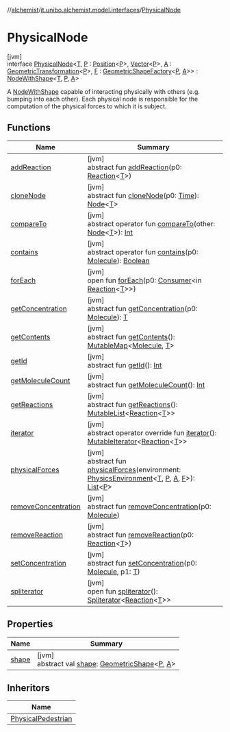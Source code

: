 //[alchemist](../../../index.md)/[it.unibo.alchemist.model.interfaces](../index.md)/[PhysicalNode](index.md)

# PhysicalNode

[jvm]\
interface [PhysicalNode](index.md)<[T](index.md), [P](index.md) : [Position](../-position/index.md)<[P](index.md)>, [Vector](../../it.unibo.alchemist.model.interfaces.geometry/-vector/index.md)<[P](index.md)>, [A](index.md) : [GeometricTransformation](../../it.unibo.alchemist.model.interfaces.geometry/-geometric-transformation/index.md)<[P](index.md)>, [F](index.md) : [GeometricShapeFactory](../../it.unibo.alchemist.model.interfaces.geometry/-geometric-shape-factory/index.md)<[P](index.md), [A](index.md)>> : [NodeWithShape](../../it.unibo.alchemist.model.interfaces.nodes/-node-with-shape/index.md)<[T](index.md), [P](index.md), [A](index.md)> 

A [NodeWithShape](../../it.unibo.alchemist.model.interfaces.nodes/-node-with-shape/index.md) capable of interacting physically with others (e.g. bumping into each other). Each physical node is responsible for the computation of the physical forces to which it is subject.

## Functions

| Name | Summary |
|---|---|
| [addReaction](../../it.unibo.alchemist.model.interfaces.nodes/-node-with-shape/index.md#-1844535178%2FFunctions%2F-267951372) | [jvm]<br>abstract fun [addReaction](../../it.unibo.alchemist.model.interfaces.nodes/-node-with-shape/index.md#-1844535178%2FFunctions%2F-267951372)(p0: [Reaction](../-reaction/index.md)<[T](index.md)>) |
| [cloneNode](../../it.unibo.alchemist.model.interfaces.nodes/-node-with-shape/index.md#-144457153%2FFunctions%2F-267951372) | [jvm]<br>abstract fun [cloneNode](../../it.unibo.alchemist.model.interfaces.nodes/-node-with-shape/index.md#-144457153%2FFunctions%2F-267951372)(p0: [Time](../-time/index.md)): [Node](../-node/index.md)<[T](index.md)> |
| [compareTo](../../it.unibo.alchemist.model.interfaces.nodes/-node-with-shape/index.md#1076068299%2FFunctions%2F-267951372) | [jvm]<br>abstract operator fun [compareTo](../../it.unibo.alchemist.model.interfaces.nodes/-node-with-shape/index.md#1076068299%2FFunctions%2F-267951372)(other: [Node](../-node/index.md)<[T](index.md)>): [Int](https://kotlinlang.org/api/latest/jvm/stdlib/kotlin/-int/index.html) |
| [contains](../../it.unibo.alchemist.model.interfaces.nodes/-node-with-shape/index.md#-905365364%2FFunctions%2F-267951372) | [jvm]<br>abstract operator fun [contains](../../it.unibo.alchemist.model.interfaces.nodes/-node-with-shape/index.md#-905365364%2FFunctions%2F-267951372)(p0: [Molecule](../-molecule/index.md)): [Boolean](https://kotlinlang.org/api/latest/jvm/stdlib/kotlin/-boolean/index.html) |
| [forEach](../../it.unibo.alchemist.model.interfaces.nodes/-node-with-shape/index.md#2086990857%2FFunctions%2F-267951372) | [jvm]<br>open fun [forEach](../../it.unibo.alchemist.model.interfaces.nodes/-node-with-shape/index.md#2086990857%2FFunctions%2F-267951372)(p0: [Consumer](https://docs.oracle.com/javase/8/docs/api/java/util/function/Consumer.html)<in [Reaction](../-reaction/index.md)<[T](index.md)>>) |
| [getConcentration](../../it.unibo.alchemist.model.interfaces.nodes/-node-with-shape/index.md#1182263796%2FFunctions%2F-267951372) | [jvm]<br>abstract fun [getConcentration](../../it.unibo.alchemist.model.interfaces.nodes/-node-with-shape/index.md#1182263796%2FFunctions%2F-267951372)(p0: [Molecule](../-molecule/index.md)): [T](index.md) |
| [getContents](../-node/get-contents.md) | [jvm]<br>abstract fun [getContents](../-node/get-contents.md)(): [MutableMap](https://kotlinlang.org/api/latest/jvm/stdlib/kotlin.collections/-mutable-map/index.html)<[Molecule](../-molecule/index.md), [T](index.md)> |
| [getId](../-node/get-id.md) | [jvm]<br>abstract fun [getId](../-node/get-id.md)(): [Int](https://kotlinlang.org/api/latest/jvm/stdlib/kotlin/-int/index.html) |
| [getMoleculeCount](../-node/get-molecule-count.md) | [jvm]<br>abstract fun [getMoleculeCount](../-node/get-molecule-count.md)(): [Int](https://kotlinlang.org/api/latest/jvm/stdlib/kotlin/-int/index.html) |
| [getReactions](../-node/get-reactions.md) | [jvm]<br>abstract fun [getReactions](../-node/get-reactions.md)(): [MutableList](https://kotlinlang.org/api/latest/jvm/stdlib/kotlin.collections/-mutable-list/index.html)<[Reaction](../-reaction/index.md)<[T](index.md)>> |
| [iterator](../../it.unibo.alchemist.model.interfaces.nodes/-node-with-shape/index.md#-1651023311%2FFunctions%2F-267951372) | [jvm]<br>abstract operator override fun [iterator](../../it.unibo.alchemist.model.interfaces.nodes/-node-with-shape/index.md#-1651023311%2FFunctions%2F-267951372)(): [MutableIterator](https://kotlinlang.org/api/latest/jvm/stdlib/kotlin.collections/-mutable-iterator/index.html)<[Reaction](../-reaction/index.md)<[T](index.md)>> |
| [physicalForces](physical-forces.md) | [jvm]<br>abstract fun [physicalForces](physical-forces.md)(environment: [PhysicsEnvironment](../../it.unibo.alchemist.model.interfaces.environments/-physics-environment/index.md)<[T](index.md), [P](index.md), [A](index.md), [F](index.md)>): [List](https://kotlinlang.org/api/latest/jvm/stdlib/kotlin.collections/-list/index.html)<[P](index.md)> |
| [removeConcentration](../../it.unibo.alchemist.model.interfaces.nodes/-node-with-shape/index.md#1461493148%2FFunctions%2F-267951372) | [jvm]<br>abstract fun [removeConcentration](../../it.unibo.alchemist.model.interfaces.nodes/-node-with-shape/index.md#1461493148%2FFunctions%2F-267951372)(p0: [Molecule](../-molecule/index.md)) |
| [removeReaction](../../it.unibo.alchemist.model.interfaces.nodes/-node-with-shape/index.md#792936979%2FFunctions%2F-267951372) | [jvm]<br>abstract fun [removeReaction](../../it.unibo.alchemist.model.interfaces.nodes/-node-with-shape/index.md#792936979%2FFunctions%2F-267951372)(p0: [Reaction](../-reaction/index.md)<[T](index.md)>) |
| [setConcentration](../../it.unibo.alchemist.model.interfaces.nodes/-node-with-shape/index.md#1246864287%2FFunctions%2F-267951372) | [jvm]<br>abstract fun [setConcentration](../../it.unibo.alchemist.model.interfaces.nodes/-node-with-shape/index.md#1246864287%2FFunctions%2F-267951372)(p0: [Molecule](../-molecule/index.md), p1: [T](index.md)) |
| [spliterator](../../it.unibo.alchemist.loader.deployments/-close-to-g-p-s-trace/index.md#-1387152138%2FFunctions%2F-267951372) | [jvm]<br>open fun [spliterator](../../it.unibo.alchemist.loader.deployments/-close-to-g-p-s-trace/index.md#-1387152138%2FFunctions%2F-267951372)(): [Spliterator](https://docs.oracle.com/javase/8/docs/api/java/util/Spliterator.html)<[Reaction](../-reaction/index.md)<[T](index.md)>> |

## Properties

| Name | Summary |
|---|---|
| [shape](index.md#-1086110798%2FProperties%2F-267951372) | [jvm]<br>abstract val [shape](index.md#-1086110798%2FProperties%2F-267951372): [GeometricShape](../../it.unibo.alchemist.model.interfaces.geometry/-geometric-shape/index.md)<[P](index.md), [A](index.md)> |

## Inheritors

| Name |
|---|
| [PhysicalPedestrian](../-physical-pedestrian/index.md) |
